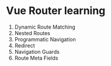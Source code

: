 # Vue Router learning

1. Dynamic Route Matching 
2. Nested Routes
3. Programmatic Navigation
4. Redirect
5. Navigation Guards
6. Route Meta Fields
